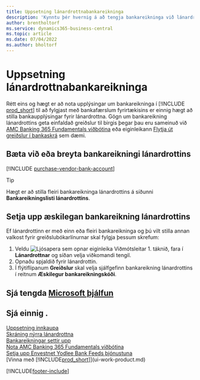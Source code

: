```yaml
---
title: Uppsetning lánardrottnabankareikninga
description: 'Kynntu þér hvernig á að tengja bankareikninga við lánardrottnaspjöl í Business Central, þ.m.t. tengslaupplýsingar, SWIFT- og IBAN-númer.'
author: brentholtorf
ms.service: dynamics365-business-central
ms.topic: article
ms.date: 07/04/2022
ms.author: bholtorf
---
```

# Uppsetning lánardrottnabankareikninga

Rétt eins og hægt er að nota upplýsingar um bankareikninga í [!INCLUDE [prod_short](includes/prod_short.md)] til að fylgjast með bankafærslum fyrirtækisins er einnig hægt að stilla bankaupplýsingar fyrir lánardrottna. Gögn um bankareikning lánardrottins geta einfaldað greiðslur til birgis þegar þau eru sameinuð við [AMC Banking 365 Fundamentals viðbótina](ui-extensions-amc-banking.md) eða eiginleikann [Flytja út greiðslur í bankaskrá](finance-make-payments-with-bank-data-conversion-service-or-sepa-credit-transfer.md) sem dæmi.

## Bæta við eða breyta bankareikningi lánardrottins

[!INCLUDE [purchase-vendor-bank-account](includes/purchase-vendor-bank-account.md)]

> [!TIP]
> Hægt er að stilla fleiri bankareikninga lánardrottins á síðunni **Bankareikningslisti lánardrottins**.

## Setja upp æskilegan bankareikning lánardrottins

Ef lánardrottinn er með einn eða fleiri bankareikninga og þú vilt stilla annan valkost fyrir greiðslubókarlínurnar skal fylgja þessum skrefum:

1. Veldu ![Ljósapera sem opnar eiginleika Viðmótsleitar 1.](media/ui-search/search_small.png "Segðu mér hvað þú vilt gera") táknið, fara í **Lánardrottnar** og síðan velja viðkomandi tengil.
2. Opnaðu spjaldið fyrir lánardrottin.
3. Í flýtiflipanum **Greiðslur** skal velja sjálfgefinn bankareikning lánardrottins í reitnum **Æskilegur bankareikningskóði**.

## Sjá tengda [Microsoft þjálfun](/training/modules/cash-management-dynamics-365-business-central/)

## Sjá einnig .

[Uppsetning innkaupa](purchasing-setup-purchasing.md)  
[Skráning nýrra lánardrottna](purchasing-how-register-new-vendors.md)  
[Bankareikningar settir upp](bank-how-setup-bank-accounts.md)  
[Nota AMC Banking 365 Fundamentals viðbótina](ui-extensions-amc-banking.md)  
[Setja upp Envestnet Yodlee Bank Feeds þjónustuna](bank-how-setup-bank-statement-service.md)  
[Vinna með [!INCLUDE[prod_short](includes/prod_short.md)]](ui-work-product.md)

[!INCLUDE[footer-include](includes/footer-banner.md)]
